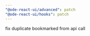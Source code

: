 ```yaml
---
"@ode-react-ui/advanced": patch
"@ode-react-ui/hooks": patch
---
```


fix duplicate bookmarked from api call
